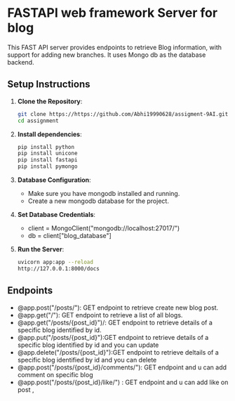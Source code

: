 # FASTAPI web framework Server for blog


This FAST API server provides endpoints to retrieve Blog information, with support for adding new branches. It uses Mongo db as the database backend.

## Setup Instructions

1. **Clone the Repository**:
   ```bash
   git clone https://https://github.com/Abhi19990628/assigment-9AI.git
   cd assignment

2. **Install dependencies**:
   ```bash
   pip install python
   pip install unicone
   pip install fastapi
   pip install pymongo

3. **Database Configuration**:
    * Make sure you have mongodb installed and running.
    * Create a new mongodb database for the project.
4. **Set Database Credentials**:
   * client = MongoClient("mongodb://localhost:27017/")
   * db = client["blog_database"]
  

5. **Run the Server**:
   ```bash
   uvicorn app:app --reload
   http://127.0.0.1:8000/docs


## Endpoints

 * @app.post("/posts/"): GET endpoint to retrieve create new blog post.
 * @app.get("/"): GET endpoint to retrieve a list of all blogs.
 * @app.get("/posts/{post_id}")/: GET endpoint to retrieve details of a specific blog identified by id.
 * @app.put("/posts/{post_id}"):GET endpoint to retrieve details of a specific blog identified by id and you can update
 * @app.delete("/posts/{post_id}"):GET endpoint to retrieve deltails of a specific blog identified by id and you can delete
 * @app.post("/posts/{post_id}/comments/"): GET endpoint and u can add comment on specific blog
 * @app.post("/posts/{post_id}/like/") : GET endpoint and u can add  like on post ,
